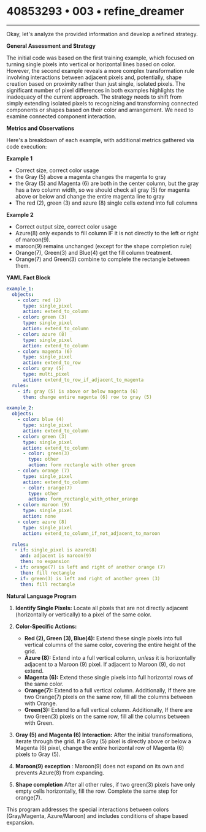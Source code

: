 # 40853293 • 003 • refine_dreamer

---
Okay, let's analyze the provided information and develop a refined strategy.

**General Assessment and Strategy**

The initial code was based on the first training example, which focused on turning single pixels into vertical or horizontal lines based on color. However, the second example reveals a more complex transformation rule involving interactions between adjacent pixels and, potentially, shape creation based on proximity rather than just single, isolated pixels. The significant number of pixel differences in both examples highlights the inadequacy of the current approach. The strategy needs to shift from simply extending isolated pixels to recognizing and transforming connected components or shapes based on their color and arrangement. We need to examine connected component interaction.

**Metrics and Observations**

Here's a breakdown of each example, with additional metrics gathered via code execution:

**Example 1**
- Correct size, correct color usage
- the Gray (5) above a magenta changes the magenta to gray
- the Gray (5) and Magenta (6) are both in the center column, but the gray has a two column width, so we should check all gray (5) for magenta above or below and change the entire magenta line to gray
- The red (2), green (3) and azure (8) single cells extend into full columns

**Example 2**

- Correct output size, correct color usage
- Azure(8) only expands to fill column IF it is not directly to the left or right of maroon(9).
- maroon(9) remains unchanged (except for the shape completion rule)
- Orange(7), Green(3) and Blue(4) get the fill column treatment.
- Orange(7) and Green(3) combine to complete the rectangle between them.

**YAML Fact Block**

```yaml
example_1:
  objects:
    - color: red (2)
      type: single_pixel
      action: extend_to_column
    - color: green (3)
      type: single_pixel
      action: extend_to_column
    - color: azure (8)
      type: single_pixel
      action: extend_to_column
    - color: magenta (6)
      type: single_pixel
      action: extend_to_row
    - color: gray (5)
      type: multi_pixel
      action: extend_to_row_if_adjacent_to_magenta
  rules:
    - if: gray (5) is above or below magenta (6)
      then: change entire magenta (6) row to gray (5)

example_2:
  objects:
    - color: blue (4)
      type: single_pixel
      action: extend_to_column
    - color: green (3)
      type: single_pixel
      action: extend_to_column
      - color: green(3)
        type: other
        action: form rectangle with other green
    - color: orange (7)
      type: single_pixel
      action: extend_to_column
      - color: orange(7)
        type: other
        action: form_rectangle_with_other_orange
    - color: maroon (9)
      type: single_pixel
      action: none
    - color: azure (8)
      type: single_pixel
      action: extend_to_column_if_not_adjacent_to_maroon

  rules:
   - if: single_pixel is azure(8)
     and: adjacent is maroon(9)
     then: no expansion
   - if: orange(7) is left and right of another orange (7)
     then: fill rectangle
   - if: green(3) is left and right of another green (3)
     then: fill rectangle
```

**Natural Language Program**

1.  **Identify Single Pixels:** Locate all pixels that are not directly adjacent (horizontally or vertically) to a pixel of the same color.

2.  **Color-Specific Actions:**
    *   **Red (2), Green (3), Blue(4):** Extend these single pixels into full vertical columns of the same color, covering the entire height of the grid.
    *   **Azure (8):** Extend into a full vertical column, *unless* it is horizontally adjacent to a Maroon (9) pixel. If adjacent to Maroon (9), do not extend.
    *   **Magenta (6):** Extend these single pixels into full horizontal rows of the same color.
    *  **Orange(7):** Extend to a full vertical column. Additionally, If there are two Orange(7) pixels on the same row, fill all the columns between with Orange.
    *  **Green(3):** Extend to a full vertical column. Additionally, If there are two Green(3) pixels on the same row, fill all the columns between with Green.

3.  **Gray (5) and Magenta (6) Interaction:** After the initial transformations, iterate through the grid. If a Gray (5) pixel is directly above or below a Magenta (6) pixel, change the *entire* horizontal row of Magenta (6) pixels to Gray (5).

4.  **Maroon(9) exception** : Maroon(9) does not expand on its own and prevents Azure(8) from expanding.
5. **Shape completion** After all other rules, if two green(3) pixels have only empty cells horizontally, fill the row. Complete the same step for orange(7).

This program addresses the special interactions between colors (Gray/Magenta, Azure/Maroon) and includes conditions of shape based expansion.

